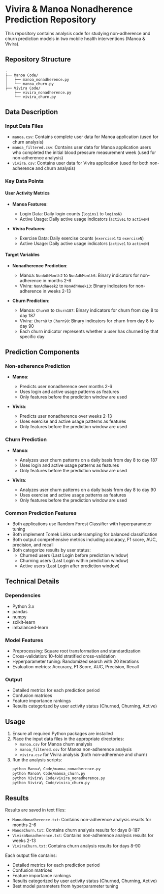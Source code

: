 # Vivira & Manoa Nonadherence Prediction Repository

This repository contains analysis code for studying non-adherence and churn prediction models in two mobile health interventions (Manoa & Vivira).

## Repository Structure

```
.
├── Manoa Code/
│   ├── manoa_nonadherence.py
│   └── manoa_churn.py
├── Vivira Code/
    ├── vivira_nonadherence.py
    └── vivira_churn.py

```

## Data Description

### Input Data Files
- `manoa.csv`: Contains complete user data for Manoa application (used for churn analysis)
- `manoa_filtered.csv`: Contains user data for Manoa application users who completed the initial blood pressure measurement week (used for non-adherence analysis)
- `vivira.csv`: Contains user data for Vivira application (used for both non-adherence and churn analysis)

### Key Data Points

#### User Activity Metrics
- **Manoa Features**:
  - Login Data: Daily login counts (`logins1` to `loginsN`)
  - Active Usage: Daily active usage indicators (`active1` to `activeN`)

- **Vivira Features**:
  - Exercise Data: Daily exercise counts (`exercise1` to `exerciseN`)
  - Active Usage: Daily active usage indicators (`active1` to `activeN`)

#### Target Variables
- **Nonadherence Prediction**:
  - Manoa: `NonAdhMonth2` to `NonAdhMonth6`: Binary indicators for non-adherence in months 2-6
  - Vivira: `NonAdhWeek2` to `NonAdhWeek13`: Binary indicators for non-adherence in weeks 2-13

- **Churn Prediction**:
  - Manoa: `Churn8` to `Churn187`: Binary indicators for churn from day 8 to day 187
  - Vivira: `Churn8` to `Churn90`: Binary indicators for churn from day 8 to day 90
  - Each churn indicator represents whether a user has churned by that specific day

## Prediction Components

### Non-adherence Prediction
- **Manoa**:
  - Predicts user nonadherence over months 2-6
  - Uses login and active usage patterns as features
  - Only features before the prediction window are used

- **Vivira**:
  - Predicts user nonadherence over weeks 2-13
  - Uses exercise and active usage patterns as features
  - Only features before the prediction window are used

### Churn Prediction
- **Manoa**:
  - Analyzes user churn patterns on a daily basis from day 8 to day 187
  - Uses login and active usage patterns as features
  - Only features before the prediction window are used

- **Vivira**:
  - Analyzes user churn patterns on a daily basis from day 8 to day 90
  - Uses exercise and active usage patterns as features
  - Only features before the prediction window are used

### Common Prediction Features
- Both applications use Random Forest Classifier with hyperparameter tuning
- Both implement Tomek Links undersampling for balanced classification
- Both output comprehensive metrics including accuracy, F1 score, AUC, precision, and recall
- Both categorize results by user status:
  - Churned users (Last Login before prediction window)
  - Churning users (Last Login within prediction window)
  - Active users (Last Login after prediction window)

## Technical Details

### Dependencies
- Python 3.x
- pandas
- numpy
- scikit-learn
- imbalanced-learn

### Model Features
- Preprocessing: Square root transformation and standardization
- Cross-validation: 10-fold stratified cross-validation
- Hyperparameter tuning: Randomized search with 20 iterations
- Evaluation metrics: Accuracy, F1 Score, AUC, Precision, Recall

### Output
- Detailed metrics for each prediction period
- Confusion matrices
- Feature importance rankings
- Results categorized by user activity status (Churned, Churning, Active)

## Usage

1. Ensure all required Python packages are installed
2. Place the input data files in the appropriate directories:
   - `manoa.csv` for Manoa churn analysis
   - `manoa_filtered.csv` for Manoa non-adherence analysis
   - `vivira.csv` for Vivira analysis (both non-adherence and churn)
3. Run the analysis scripts:
   ```bash
   python Manoa\ Code/manoa_nonadherence.py
   python Manoa\ Code/manoa_churn.py
   python Vivira\ Code/vivira_nonadherence.py
   python Vivira\ Code/vivira_churn.py
   ```

## Results

Results are saved in text files:
- `ManoaNonadherence.txt`: Contains non-adherence analysis results for months 2-6
- `ManoaChurn.txt`: Contains churn analysis results for days 8-187
- `ViviraNonadherence.txt`: Contains non-adherence analysis results for weeks 2-13
- `ViviraChurn.txt`: Contains churn analysis results for days 8-90

Each output file contains:
- Detailed metrics for each prediction period
- Confusion matrices
- Feature importance rankings
- Results categorized by user activity status (Churned, Churning, Active)
- Best model parameters from hyperparameter tuning 
